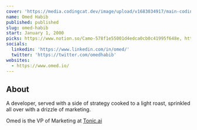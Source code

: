 ```yaml
---
cover: 'https://media.codingcat.dev/image/upload/v1683034917/main-codingcatdev-photo/podcast-guest/omedhabib'
name: Omed Habib
published: published
slug: omed-habib
start: January 1, 2000
picks: https://www.notion.so/Camo-578f1e55001d4edca0cb0c41995f648e, https://www.notion.so/Ospera-12022efbc50045ce87cb8e9255b6b2e9
socials:
  linkedin: 'https://www.linkedin.com/in/omed/'
  twitter: 'https://twitter.com/omedhabib'
websites:
  - https://www.omed.io/
---
```


## About

A developer, served with a side of strategy cooked to a light roast, sprinkled all over with a drizzle of marketing.

Omed is the VP of Marketing at [Tonic.ai](https://tonic.ai)
